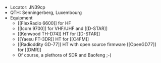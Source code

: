 - Locator: JN39cp
- QTH: Senningerberg, Luxembourg
- Equipment
    - [[FlexRadio 6600]] for HF
    - [[Icom 9700]] for VHF/UHF and [[D-STAR]]
    - [[Kenwood TH-D74]] HT for [[D-STAR]]
    - [[Yaesu FT-3DR]] HT for [[C4FM]]
    - [[Radioddity GD-77]] HT with open source firmware [[OpenGD77]] for [[DMR]]
    - Of course, a plethora of SDR and Baofeng ;-)
